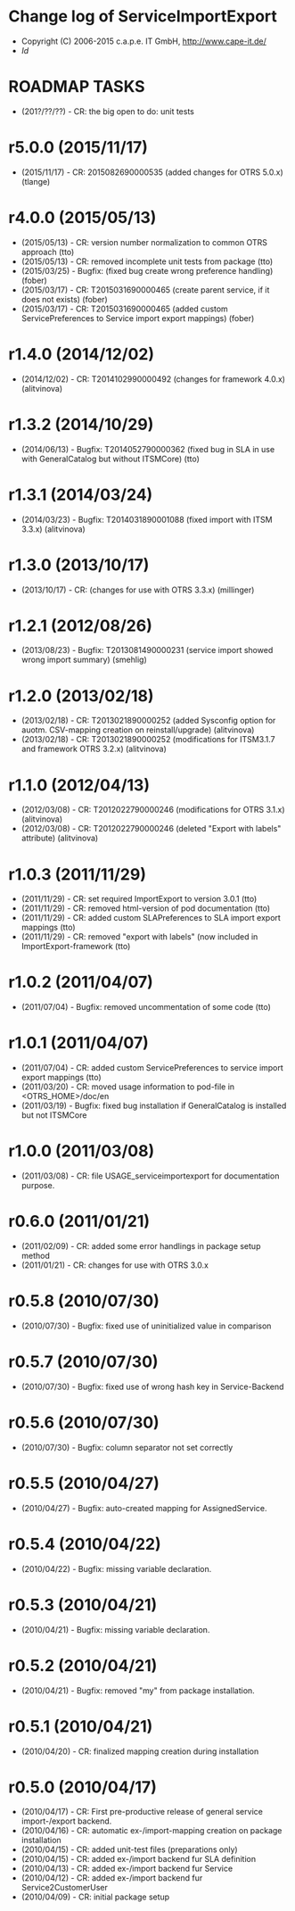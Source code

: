 # Change log of ServiceImportExport
* Copyright (C) 2006-2015 c.a.p.e. IT GmbH, http://www.cape-it.de/
* $Id$

# ROADMAP TASKS
* (201?/??/??) - CR: the big open to do: unit tests

# r5.0.0 (2015/11/17)
* (2015/11/17) - CR: 2015082690000535 (added changes for OTRS 5.0.x) (tlange)

# r4.0.0 (2015/05/13)
* (2015/05/13) - CR: version number normalization to common OTRS approach (tto)
* (2015/05/13) - CR: removed incomplete unit tests from package (tto)
* (2015/03/25) - Bugfix: (fixed bug create wrong preference handling) (fober)
* (2015/03/17) - CR: T2015031690000465 (create parent service, if it does not exists) (fober)
* (2015/03/17) - CR: T2015031690000465 (added custom ServicePreferences to Service import export mappings) (fober) 

# r1.4.0 (2014/12/02)
* (2014/12/02) - CR: T2014102990000492 (changes for framework 4.0.x) (alitvinova) 

# r1.3.2 (2014/10/29)
* (2014/06/13) - Bugfix: T2014052790000362 (fixed bug in SLA in use with GeneralCatalog but without ITSMCore) (tto) 

# r1.3.1 (2014/03/24)
* (2014/03/23) - Bugfix: T2014031890001088 (fixed import with ITSM 3.3.x) (alitvinova) 

# r1.3.0 (2013/10/17)
* (2013/10/17) - CR: (changes for use with OTRS 3.3.x) (millinger) 

# r1.2.1 (2012/08/26)
* (2013/08/23) - Bugfix: T2013081490000231 (service import showed wrong import summary) (smehlig) 

# r1.2.0 (2013/02/18)
* (2013/02/18) - CR: T2013021890000252 (added Sysconfig option for auotm. CSV-mapping creation on reinstall/upgrade) (alitvinova)
* (2013/02/18) - CR: T2013021890000252 (modifications for ITSM3.1.7 and framework OTRS 3.2.x) (alitvinova)

# r1.1.0 (2012/04/13)
* (2012/03/08) - CR: T2012022790000246 (modifications for OTRS 3.1.x) (alitvinova)
* (2012/03/08) - CR: T2012022790000246 (deleted "Export with labels" attribute) (alitvinova)

# r1.0.3 (2011/11/29)
* (2011/11/29) - CR: set required ImportExport to version 3.0.1 (tto)
* (2011/11/29) - CR: removed html-version of pod documentation (tto)
* (2011/11/29) - CR: added custom SLAPreferences to SLA import export mappings (tto)
* (2011/11/29) - CR: removed "export with labels" (now included in ImportExport-framework (tto)

# r1.0.2 (2011/04/07)
* (2011/07/04) - Bugfix: removed uncommentation of some code (tto)

# r1.0.1 (2011/04/07)
* (2011/07/04) - CR: added custom ServicePreferences to service import export mappings (tto)
* (2011/03/20) - CR: moved usage information to pod-file in <OTRS_HOME>/doc/en
* (2011/03/19) - Bugfix: fixed bug installation if GeneralCatalog is installed but not ITSMCore

# r1.0.0 (2011/03/08)
* (2011/03/08) - CR: file USAGE_serviceimportexport for documentation purpose.

# r0.6.0 (2011/01/21)
* (2011/02/09) - CR: added some error handlings in package setup method
* (2011/01/21) - CR: changes for use with OTRS 3.0.x

# r0.5.8 (2010/07/30)
* (2010/07/30) - Bugfix: fixed use of uninitialized value in comparison

# r0.5.7 (2010/07/30)
* (2010/07/30) - Bugfix: fixed use of wrong hash key in Service-Backend

# r0.5.6 (2010/07/30)
* (2010/07/30) - Bugfix: column separator not set correctly

# r0.5.5 (2010/04/27)
* (2010/04/27) - Bugfix: auto-created mapping for AssignedService.

# r0.5.4 (2010/04/22)
* (2010/04/22) - Bugfix: missing variable declaration.

# r0.5.3 (2010/04/21)
* (2010/04/21) - Bugfix: missing variable declaration.

# r0.5.2 (2010/04/21)
* (2010/04/21) - Bugfix: removed "my" from package installation.

# r0.5.1 (2010/04/21)
* (2010/04/20) - CR: finalized mapping creation during installation

# r0.5.0 (2010/04/17)
* (2010/04/17) - CR: First pre-productive release of general service import-/export backend.
* (2010/04/16) - CR: automatic ex-/import-mapping creation on package installation
* (2010/04/15) - CR: added unit-test files (preparations only)
* (2010/04/15) - CR: added ex-/import backend fur SLA definition
* (2010/04/13) - CR: added ex-/import backend fur Service
* (2010/04/12) - CR: added ex-/import backend fur Service2CustomerUser
* (2010/04/09) - CR: initial package setup
